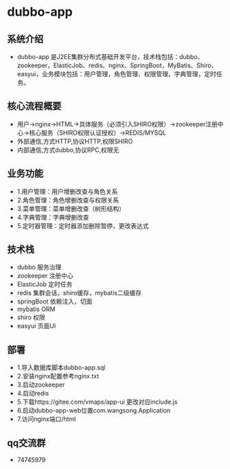 # dubbo-app

## 系统介绍

- dubbo-app 是J2EE集群分布式基础开发平台，技术栈包括：dubbo、zookeeper，ElasticJob、redis、nginx、SpringBoot，MyBatis、Shiro、easyui，业务模块包括：用户管理，角色管理、权限管理，字典管理，定时任务。

## 核心流程概要

- 用户->nginx->HTML->具体服务（必须引入SHIRO权限）->zookeeper注册中心->核心服务（SHIRO权限认证授权）->REDIS/MYSQL
- 外部通信,方式HTTP,协议HTTP,权限SHIRO
- 内部通信,方式dubbo,协议RPC,权限无

## 业务功能

- 1.用户管理：用户增删改查与角色关系
- 2.角色管理：角色增删改查与权限关系
- 3.菜单管理：菜单增删改查（树形结构）
- 4.字典管理：字典增删改查
- 5.定时器管理：定时器添加删除暂停，更改表达式

## 技术栈

- dubbo 服务治理 
- zookeeper 注册中心 
- ElasticJob 定时任务
- redis 集群会话，shiro缓存，mybatis二级缓存 
- springBoot 依赖注入，切面
- mybatis ORM  
- shiro 权限 
- easyui 页面UI 


## 部署

- 1.导入数据库脚本dubbo-app.sql
- 2.安装nginx配置参考nginx.txt
- 3.启动zookeeper
- 4.启动redis
- 5.下载https://gitee.com/vmaps/app-ui 更改对应include.js
- 6.启动dubbo-app-web位置com.wangsong.Application
- 7.访问nginx端口/html

## qq交流群

- 74745979